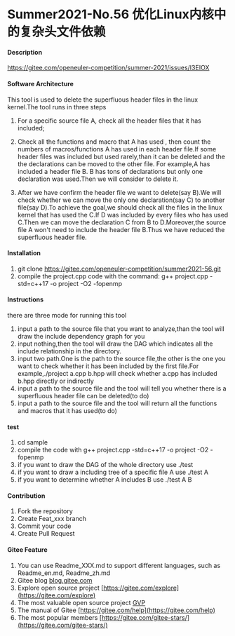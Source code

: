 # Summer2021-No.56 优化Linux内核中的复杂头文件依赖

#### Description
https://gitee.com/openeuler-competition/summer-2021/issues/I3EIOX

#### Software Architecture
This tool is used to delete the superfluous header files in the linux kernel.The tool runs in three steps

1. For a specific source file A, check all the header files that it has included;
2. Check all the functions and macro that A has used , then count the numbers of macros/functions A has used in each header file.If some header files was included but used rarely,than it can be deleted and the the declarations can be moved to the other file. For example,A has included a header file B. B has tons of declarations but only one declaration was used.Then we will consider to delete it.

3. After we have confirm the header file we want to delete(say B).We will check whether we can move the only one declaration(say C) to another file(say D).To achieve the goal,we should check all the files in the linux kernel that has used the C.If D was included by every files who has used C.Then we can move the declaration C from B to D.Moreover,the source file A won't need to include the header file B.Thus we have reduced the superfluous header file.

#### Installation

1.  git clone https://gitee.com/openeuler-competition/summer2021-56.git
2.  compile the project.cpp code with the command: g++ project.cpp -std=c++17 -o project -O2 -fopenmp

#### Instructions

there are three mode for running this tool
1.  input a path to the source file that you want to analyze,than the tool will draw the include dependency graph for you
2.  input nothing,then the tool will draw the DAG which indicates all the include relationship in the directory.
3.  input two path.One is the path to the source file,the other is the one you want to check whether it has been included by the first file.For example,./project a.cpp b.hpp will check whether a.cpp has included b.hpp directly or indirectly
4.  input a path to the source file and the tool will tell you whether there is a superfluous header file can be deleted(to do)
5.  input a path to the source file and the tool will return all the functions and macros that it has used(to do)

#### test

1. cd sample
2. compile the code with g++ project.cpp -std=c++17 -o project -O2 -fopenmp
3. if you want to draw the DAG of the whole directory use ./test
4. if you want to draw a including tree of a specific file A  use ./test A
5. if you want to determine whether A includes B use ./test A B

#### Contribution

1.  Fork the repository
2.  Create Feat_xxx branch
3.  Commit your code
4.  Create Pull Request


#### Gitee Feature

1.  You can use Readme\_XXX.md to support different languages, such as Readme\_en.md, Readme\_zh.md
2.  Gitee blog [blog.gitee.com](https://blog.gitee.com)
3.  Explore open source project [https://gitee.com/explore](https://gitee.com/explore)
4.  The most valuable open source project [GVP](https://gitee.com/gvp)
5.  The manual of Gitee [https://gitee.com/help](https://gitee.com/help)
6.  The most popular members  [https://gitee.com/gitee-stars/](https://gitee.com/gitee-stars/)
